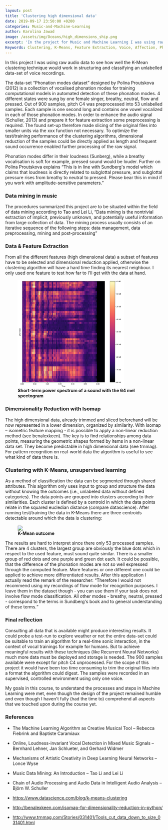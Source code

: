 ```yaml
---
layout: post
title: 'Clustering high dimensional data'
date: 2019-09-17 23:50:00 +0200
categories: Music-and-Machine-Learning
author: Karolina Jawad
image: /assets/img/Oceans/high_dimensions_ship.png
excerpt: 'In the project for Music and Machine Learning I was using raw audio data to see how well the K-Mean clustering technique would work for structuring and classifying an unlabelled data-set of voice recordings. '
Keywords: Clustering, K-Means, Feature Extraction, Voice, Affection, Phonation, Creativity, Vowels, Data Mining, Unsupervised Learning, Vocal Training, Mel Spektrogram
---
```


In this project I was using raw audio data to see how well the K-Mean clustering technique would work in structuring and classifying an unlabelled data-set of voice recordings. 

The data-set “Phonation modes dataset” designed by Polina Proutskova (2012) is a collection of vocalised phonation modes for training computational models in automated detection of these phonation modes. 4 different states were sung by one female singer, breathy, neutral, flow and pressed. Out of 900 samples, pitch C4 was preprocessed into 53 unlabelled samples. Each sample is one second long and contains one vowel vocalized in each of those phonation modes. In order to enhance the audio signal (Schuller, 2013) and prepare it for feature extraction some preprocessing is required. The found set-up therefore made slicing of the original files into smaller units via the xxx function not necessary. To optimize the test/training performance of the clustering algorithms, dimensional reduction of the samples could be directly applied as length and frequent sound occurrence enabled further processing of the raw signal. 

Phonation modes differ in their loudness (Sunberg), while a breathy vocalisation is soft for example, pressed sound would be louder. Further on Polina Proutskova explains 
“This is in line with Sundberg's model which claims that loudness is directly related to subglottal pressure, and subglottal pressure rises from breathy to neutral to pressed. Please bear this in mind if you work with amplitude-sensitive parameters.”


### Data mining in music
The procedures summarized this project are to be situated within the field of data mining according to Tao and Lei Li,
“Data mining is the nontrivial extraction of implicit, previously unknown, and potentially useful information from large collection of data. The mining process usually consists of an iterative sequence of the following steps: data management, data preprocessing, mining and post-processing”


### Data & Feature Extraction
From all the different features (high dimensional data) a subset of features have to be selected and dimensional reduction applied, otherwise the clustering algorithm will have a hard time finding its nearest neighbour. I only used one feature to test how far to I'll get with the data at hand.

<figure>
<img src="/assets/img/Oceans/features.png" width = "80%" align="center" />
<figcaption><strong>Short-term power spectrum of a sound with the 64 mel spectogram</strong></figcaption>
</figure>


### Dimensionality Reduction with Isomap
The high dimensional data, already trimmed and sliced beforehand will be now represented in a lower dimension, organized by similarity. With Isomap – isometric feature mapping - it is possible to apply a non-linear reduction method (see benalexkeen). The key is to find relationships among data points, measuring the geometric shapes formed by items in a non-linear data set. They become predictable in high dimensional data (see trnmag). For pattern recognition on real-world data the algorithm is useful to see what kind of data there is. 


### Clustering with K-Means, unsupervised learning
As a method of classification the data can be segmented through shared attributes. This algorithm only uses input to group and structure the data without knowing the outcomes (i.e., unlabeled data without defined categories). The data points are grouped into clusters according to their similarities. Each cluster is defined by a centroid in which the data points relate  in the squared eucledian distance (compare datascience). 
After running test/training the data in K-Means there are three centroids detectable around which the data is clustering:

<figure>
<img src="/assets/img/Oceans/clusterin.png" width = "80%" align="center" />
<figcaption><strong>K-Mean outcome</strong></figcaption>
</figure>

The results are hard to interpret since there only 53 processed samples. There are 4 clusters, the largest group are obviously the blue dots which in respect to the used feature, must sound quite similar. There is a smaller group of red dots and one purple and green dot each. 
It could be possible, that the difference of the phonation modes are not so well expressed through the computed feature. More features or one different one could be applied to achieve more differentiated results.
After this application I actually read the remark of the researcher:
“Therefore I would not recommend using my recordings of flow mode for recognition purposes. I leave them in the dataset though - you can use them if your task does not involve flow mode classification. All other modes - breathy, neutral, pressed - correspond to the terms in Sundberg's book and to general understanding of these terms.“


### Final reflection
Consulting all data that is available might produce interesting results. It could probe a test-run to explore weather or not the entire data-set could be suitable to train an algorithm for a real-time sonic interaction, in the context of vocal trainings for example for humans. But to achieve meaningful results with these techniques (like Recurrent Neural Networks) much more data must be deployed and storage is needed. The 900 samples available were except for pitch C4 unprocessed. For the scope of this project it would have been too time consuming to trim the original files into a format the algorithm could digest. The samples were recorded in an supervised, controlled environment using only one voice. 

My goals in this course, to understand the processes and steps in Machine Learning were met, even though the design of the project remained humble and even though I haven't fully (had the time to) comprehend all aspects that we touched upon during the course yet. 

### References
* The Machine Learning Algorithm as Creative Musical Tool – Rebecca Fiebrink and Baptiste Caramiaux  

* Online, Loudness-invariant Vocal Detection in Mixed Music Signals – Bernhard Lehner, Jan Schlueter, and Gerhard Widmer  

* Mechanisms of Artistic Creativity in Deep Learning Neural Networks – Lonce Wyse  

* Music Data Mining: An Introduction – Tao Li and Lei Li  

* Chain of Audio Processing and Audio Data in Intelligent Audio Analysis – Björn W. Schuller  

* https://www.datascience.com/blog/k-means-clustering  

* http://benalexkeen.com/isomap-for-dimensionality-reduction-in-python/  

* http://www.trnmag.com/Stories/031401/Tools_cut_data_down_to_size_031401.html  
